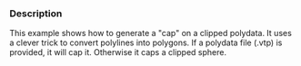 ### Description

This example shows how to generate a "cap" on a clipped polydata. It uses a clever trick to convert polylines into polygons. If a polydata file (.vtp) is provided, it will cap it. Otherwise it caps a clipped sphere.
